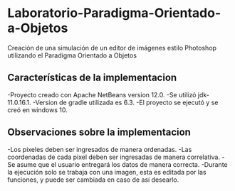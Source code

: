 # Laboratorio-Paradigma-Orientado-a-Objetos
Creación de una simulación de un editor de imágenes estilo Photoshop utilizando el Paradigma Orientado a Objetos

## Características de la implementacion ##

-Proyecto creado con Apache NetBeans version 12.0.
-Se utilizó jdk-11.0.16.1.
-Version de gradle utilizada es 6.3.
-El proyecto se ejecutó y se creó en windows 10. 

## Observaciones sobre la implementacion ##
-Los pixeles deben ser ingresados de manera ordenadas. 
-Las coordenadas de cada pixel deben ser ingresadas de manera correlativa.
-Se asume que el usuario entregará los datos de manera correcta.
-Durante la ejecución solo se trabaja con una imagen, esta es editada por las funciones, y puede ser cambiada en caso de así desearlo.